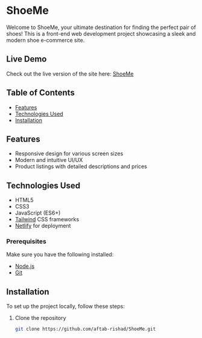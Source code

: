 # ShoeMe

Welcome to ShoeMe, your ultimate destination for finding the perfect pair of shoes! This is a front-end web development project showcasing a sleek and modern shoe e-commerce site.

## Live Demo

Check out the live version of the site here: [ShoeMe](https://shoe-me.netlify.app/)

## Table of Contents

- [Features](#features)
- [Technologies Used](#technologies-used)
- [Installation](#installation)

## Features

- Responsive design for various screen sizes
- Modern and intuitive UI/UX
- Product listings with detailed descriptions and prices

## Technologies Used

- HTML5
- CSS3
- JavaScript (ES6+)
- [Tailwind](https://tailwindcss.com/) CSS frameworks
- [Netlify](https://www.netlify.com/) for deployment

### Prerequisites

Make sure you have the following installed:

- [Node.js](https://nodejs.org/)
- [Git](https://git-scm.com/)

## Installation

To set up the project locally, follow these steps:

1. Clone the repository
   ```bash
   git clone https://github.com/aftab-rishad/ShoeMe.git
   ```
